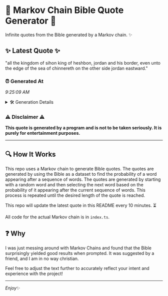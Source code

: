 # 📖 Markov Chain Bible Quote Generator 📖

Infinite quotes from the Bible generated by a Markov chain. ✨

## ✨ Latest Quote ✨
"all the kingdom of sihon king of heshbon, jordan and his border, even unto the edge of the sea of chinnereth on the other side jordan eastward."

### ⏰ Generated At
*9:25:09 AM*

<details>
    <summary>🛠️ Generation Details</summary>
    <p>
        <strong>🌱 Seed:</strong> all<br>
        <strong>🔄 Iterations:</strong> 26<br>
        <strong>📜 Context History:</strong><br>[ all ]: the<br>[ all, the ]: kingdom<br>[ all, the, kingdom ]: of<br>[ all, the, kingdom, of ]: sihon<br>[ all, the, kingdom, of, sihon ]: king<br>[ all, the, kingdom, of, sihon, king ]: of<br>[ the, kingdom, of, sihon, king, of ]: heshbon,<br>[ kingdom, of, sihon, king, of, heshbon, ]: jordan<br>[ of, sihon, king, of, heshbon,, jordan ]: and<br>[ sihon, king, of, heshbon,, jordan, and ]: his<br>[ king, of, heshbon,, jordan, and, his ]: border,<br>[ of, heshbon,, jordan, and, his, border, ]: even<br>[ heshbon,, jordan, and, his, border,, even ]: unto<br>[ jordan, and, his, border,, even, unto ]: the<br>[ and, his, border,, even, unto, the ]: edge<br>[ his, border,, even, unto, the, edge ]: of<br>[ border,, even, unto, the, edge, of ]: the<br>[ even, unto, the, edge, of, the ]: sea<br>[ unto, the, edge, of, the, sea ]: of<br>[ the, edge, of, the, sea, of ]: chinnereth<br>[ edge, of, the, sea, of, chinnereth ]: on<br>[ of, the, sea, of, chinnereth, on ]: the<br>[ the, sea, of, chinnereth, on, the ]: other<br>[ sea, of, chinnereth, on, the, other ]: side<br>[ of, chinnereth, on, the, other, side ]: jordan<br>[ chinnereth, on, the, other, side, jordan ]: eastward.<br>
    </p>
</details>

### ⚠️ Disclaimer ⚠️
**This quote is generated by a program and is not to be taken seriously. It is purely for entertainment purposes.**

---

## 🔍 How It Works

This repo uses a Markov chain to generate Bible quotes. The quotes are generated by using the Bible as a dataset to find the probability of a word appearing after a sequence of words. The quotes are generated by starting with a random word and then selecting the next word based on the probability of it appearing after the current sequence of words. This process is repeated until the desired length of the quote is reached.

This repo will update the latest quote in this README every 10 minutes. ⏳

All code for the actual Markov chain is in `index.ts`.

## ❓ Why

I was just messing around with Markov Chains and found that the Bible surprisingly yielded good results when prompted. 
It was suggested by a friend, and I am in no way christian.

Feel free to adjust the text further to accurately reflect your intent and experience with the project!

---

*Enjoy*✨
